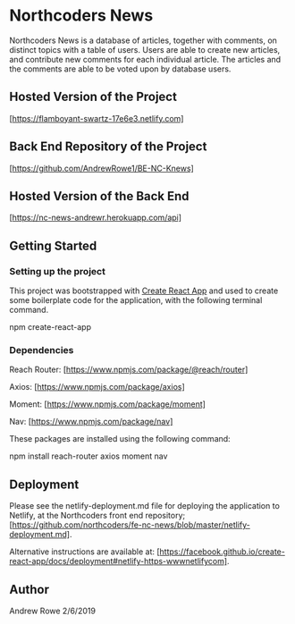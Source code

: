 # Northcoders News

Northcoders News is a database of articles, together with comments, on distinct topics with a table of users. Users are able to create new articles, and contribute new comments for each individual article.  The articles and the comments are able to be voted upon by database users.

## Hosted Version of the Project

[https://flamboyant-swartz-17e6e3.netlify.com]

## Back End Repository of the Project

[https://github.com/AndrewRowe1/BE-NC-Knews]

## Hosted Version of the Back End

[https://nc-news-andrewr.herokuapp.com/api]

## Getting Started

### Setting up the project

This project was bootstrapped with [Create React App](https://github.com/facebook/create-react-app) and used to create some boilerplate code for the application, with the following terminal command.

npm create-react-app

### Dependencies

Reach Router: [https://www.npmjs.com/package/@reach/router]

Axios: [https://www.npmjs.com/package/axios]

Moment: [https://www.npmjs.com/package/moment]

Nav: [https://www.npmjs.com/package/nav]

These packages are installed using the following command:

npm install reach-router axios moment nav


## Deployment

Please see the netlify-deployment.md file for deploying the application to Netlify, at the Northcoders front end repository; [https://github.com/northcoders/fe-nc-news/blob/master/netlify-deployment.md].

Alternative instructions are available at: [https://facebook.github.io/create-react-app/docs/deployment#netlify-https-wwwnetlifycom].

## Author

Andrew Rowe 2/6/2019
